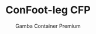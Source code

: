 ---
title: "ConFoot-leg CFP"
subtitle: "Gamba Container Premium"
mainImage: "/images/products/confoot-leg-cfp-main.jpg"
gallery:
  - "/images/products/confoot-leg-cfp-1.jpg"
  - "/images/products/confoot-leg-cfp-2.jpg"
  - "/images/products/confoot-leg-cfp-3.jpg"
shortDescription: "ConFoot-leg CFP è la nostra soluzione premium per gambe di container, caratterizzata da capacità migliorate per operazioni di container specializzate."
technicalDescription: "Il ConFoot-leg CFP incorpora materiali avanzati e caratteristiche di design per prestazioni superiori in ambienti difficili e applicazioni specializzate."
videoID: "da7h7VgJHgs"
specifications:
  - name: "Peso"
    value: "26 kg"
  - name: "Capacità di carico"
    value: "36 tonnellate"
  - name: "Dimensioni"
    value: "48 × 32 × 28 cm"
  - name: "Materiale"
    value: "Acciaio legato di alta qualità"
  - name: "Intervallo di altezza"
    value: "1,043 mm a 1,448 mm"
price: "3.600 EUR excl. VAT"
priceVAT: "4.356 EUR VAT included"
pricingNotes: "Pacchetto di assistenza premium disponibile. Contatta il nostro team commerciale per ulteriori dettagli."
buyLink: "/contact"
howToUse: |
  1. Posiziona la gamba CFP sull'incastro d'angolo del container
  2. Attiva il meccanismo di bloccaggio avanzato
  3. Regola l'altezza, se necessario, utilizzando il sistema di regolazione integrato
  4. Ripeti per tutti gli angoli necessari
  5. Esegui un controllo della stabilità prima di procedere
benefits:
  - title: "Stabilità migliorata"
    description: "Il design superiore garantisce una stabilità eccezionale anche su superfici irregolari"
  - title: "Regolabilità dell'altezza"
    description: "Il sistema di regolazione integrato consente una messa a punto precisa dell'altezza del container"
  - title: "Estrema durata"
    description: "Costruito con materiali premium per una durata estesa anche in condizioni difficili"
  - title: "Applicazioni specializzate"
    description: "Ideale per operazioni di container specializzate che richiedono un posizionamento preciso"
  - title: "Caratteristiche di sicurezza avanzate"
    description: "Incorpora meccanismi di sicurezza aggiuntivi per prevenire lo slittamento e garantire una movimentazione sicura del container"
  - title: "Prestazioni premium"
    description: "Progettato per superare gli standard industriali in termini di capacità di carico e affidabilità operativa"
articleContent: |
  ## Cos'è il ConFoot-leg CFP?

  ConFoot-leg CFP è la nostra soluzione premium per gambe di container, progettata per operazioni di container specializzate e ambienti sfidanti. Costruito con materiali avanzati e ingegneria innovativa, il modello CFP offre capacità migliorate rispetto alle nostre soluzioni standard per gambe di container, garantendo prestazioni superiori per applicazioni esigenti. Il design premium lo rende particolarmente adatto per industrie in cui precisione, affidabilità e durata sono prioritarie.

  ## Come funziona

  Il ConFoot-leg CFP funziona secondo gli stessi principi fondamentali delle nostre gambe di container standard, ma incorpora caratteristiche avanzate per prestazioni superiori. Le gambe si fissano saldamente agli incastri angolari del container grazie al nostro meccanismo di bloccaggio potenziato, che garantisce una stabilità eccezionale anche su superfici irregolari. Il sistema di regolazione integrato consente un posizionamento preciso, rendendolo ideale per operazioni logistiche specializzate dove la precisione è fondamentale.

  ## Funzionamento del ConFoot-leg CFP

  ### Meccanismo Avanzato

  Il ConFoot-leg CFP utilizza un sofisticato sistema di fissaggio e supporto che rappresenta il culmine della tecnologia per la movimentazione dei container. Ogni gamba è dotata di un meccanismo di bloccaggio ingegnerizzato con precisione, che crea una connessione eccezionalmente sicura agli incastri angolari del container. Costruito in acciaio legato di alta qualità, il CFP offre forza e durata superiori, mantenendo un peso gestibile di 26 kg per unità.

  Ciò che distingue veramente il CFP è il suo sistema integrato di regolazione dell'altezza, che consente una messa a punto del posizionamento del container con una precisione millimetrica. Questa caratteristica è particolarmente preziosa nelle applicazioni specializzate dove l'allineamento esatto è fondamentale. Le gambe possono essere regolate in un intervallo da 1,043 mm a 1,448 mm, offrendo flessibilità per diverse esigenze operative.

  ### Vantaggi del Meccanismo Avanzato

  1. **Stabilità Superiore**: Il design migliorato garantisce una stabilità eccezionale anche su superfici difficili, riducendo il rischio di slittamento o ribaltamento.
  2. **Posizionamento Preciso**: Il sistema di regolazione integrato consente un posizionamento esatto del container, fondamentale per operazioni di produzione e logistica specializzate.
  3. **Capacità di Carico Potenziata**: Con una capacità di 36 tonnellate, il CFP supera i requisiti standard, rendendolo adatto a container specializzati più pesanti.
  4. **Durata Operativa Estesa**: I materiali e la costruzione di qualità premium garantiscono una lunga durata anche in condizioni operative estreme.

  Il meccanismo avanzato del ConFoot-leg CFP rappresenta il nostro impegno nell'innovazione e nell'eccellenza delle soluzioni per la movimentazione dei container, offrendo prestazioni ineguagliabili per le applicazioni più esigenti.

  ## Applicazioni del ConFoot-leg CFP

  ### Produzione Specializzata
  In ambienti di produzione specializzata, il ConFoot-leg CFP eccelle offrendo la precisione e la stabilità richieste per processi produttivi critici. La capacità di posizionare i container con esattezza garantisce un'integrazione perfetta con le linee di produzione e le apparecchiature. Questa precisione è particolarmente preziosa in settori come l'elettronica, l'aerospaziale e l'industria automobilistica, dove l'allineamento dei componenti e le tolleranze produttive sono misurati in millimetri.

  ### Ambienti Difficili
  Il ConFoot-leg CFP è progettato specificamente per l'impiego in ambienti difficili, dove le gambe standard per container non sarebbero sufficienti. La sua costruzione robusta lo rende ideale per operazioni offshore, condizioni meteorologiche estreme e contesti industriali con condizioni chimiche o fisiche aggressive. La costruzione in acciaio legato premium resiste alla corrosione, agli impatti e alla fatica strutturale, garantendo prestazioni affidabili dove apparecchiature inferiori verrebbero meno.

  ### Gestione di Carichi di Alto Valore
  Durante il trasporto e lo stoccaggio di merci di alto valore o sensibili, la stabilità e la sicurezza migliorate fornite dal CFP sono inestimabili. Le capacità di posizionamento preciso e la distribuzione superiore del carico riducono al minimo il rischio di spostamenti o danni durante le operazioni di movimentazione. Questo rende il CFP la scelta preferita per industrie che trattano apparecchiature delicate, merci di lusso o oggetti irrimpiazzabili, dove il costo del danno supera di gran lunga l'investimento in attrezzature di movimentazione premium.

  ## Vantaggi e Limitazioni

  #### Vantaggi

  Il ConFoot-leg CFP offre vantaggi eccezionali per operazioni di container specializzate. La sua costruzione premium garantisce una durata superiore in ambienti difficili, prolungando significativamente la vita operativa e riducendo i costi di sostituzione. Il sistema integrato di regolazione dell'altezza permette un posizionamento preciso del container, fondamentale per applicazioni di produzione e logistica specializzate. Con una capacità di carico potenziata di 36 tonnellate, supera gli standard del settore e può ospitare container specializzati più pesanti. Le caratteristiche avanzate di stabilità assicurano una movimentazione sicura anche su superfici non uniformi, riducendo il rischio di incidenti e danni. Inoltre, la compatibilità del CFP con sistemi automatizzati lo rende al passo coi tempi rispetto alle evoluzioni delle operazioni logistiche.

  #### Limitazioni

  Nonostante le sue capacità superiori, il ConFoot-leg CFP presenta alcune limitazioni da considerare. Le caratteristiche premium comportano un investimento iniziale più elevato rispetto alle gambe standard per container, che potrebbe non essere giustificato per operazioni di container di routine. Con un peso di 26 kg per unità, il CFP è leggermente più pesante dei modelli standard, richiedendo potenzialmente ulteriori considerazioni per la movimentazione. Le funzionalità avanzate richiedono anche una formazione più completa per gli operatori, al fine di sfruttare appieno le capacità del sistema. Questi fattori devono essere attentamente valutati in base ai requisiti operativi quando si prende in considerazione il CFP per applicazioni specifiche.

  ## Sviluppi Futuri

  ### Ricerca in Corso
  Il nostro team di ricerca e sviluppo lavora continuamente per migliorare le capacità del ConFoot-leg CFP. Le ricerche attuali si concentrano sull'incorporazione di materiali compositi avanzati per ottimizzare ulteriormente il rapporto resistenza-peso, riducendo potenzialmente il peso pur mantenendo o migliorando la capacità di carico. Stiamo inoltre esplorando tecnologie di rilevamento intelligenti che potrebbero monitorare, in tempo reale, sollecitazioni, distribuzione del carico e integrità strutturale, fornendo dati preziosi per la manutenzione preventiva e la sicurezza operativa.

  ### Caratteristiche della Prossima Generazione
  La prossima generazione del ConFoot-leg CFP includerà probabilmente capacità digitali integrate per un'integrazione senza soluzione di continuità con i sistemi dell'Industria 4.0. Le funzionalità in sviluppo comprendono il tracciamento RFID, capacità di monitoraggio remoto e compatibilità con i sistemi di gestione dei magazzini. Inoltre, stiamo esplorando meccanismi di regolazione automatica che potrebbero ulteriormente aumentare la precisione e ridurre il carico di lavoro degli operatori. Questi progressi garantiranno che il CFP continui a soddisfare le esigenze in evoluzione delle operazioni di container specializzate in un contesto industriale sempre più digitale e automatizzato.

  Questi sviluppi in corso riflettono il nostro impegno nell'innovazione e nell'eccellenza delle soluzioni per la movimentazione dei container, garantendo che il ConFoot-leg CFP rimanga all'avanguardia della tecnologia per la movimentazione specializzata dei container.
---